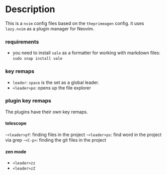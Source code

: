 # Description

This is a `nvim` config files based on the `theprimeagen` config.
it uses `lazy.nvim` as a plugin manager for Neovim.


### requirements
- you need to install `vale` as a formatter for working with markdown files: `sudo snap install vale`

### key remaps

- `leader`: `space` is the set as a global leader.
- `<leader>po`: opens up the file explorer


### plugin key remaps
The plugins have their own key remaps.

#### telescope
-`<leader>pf`: finding files in the project
-`<leader>ps`: find word in the project via grep
-`<C-p>`: finding the git files in the project

#### zen mode
- `<leader>zz`
- `<leader>zZ`


